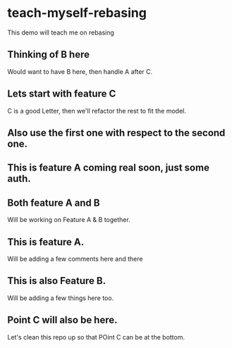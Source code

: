# teach-myself-rebasing

This demo will teach me on rebasing

## Thinking of B here

Would want to have B here, then handle A after C.

## Lets start with feature C

C is a good Letter, then we'll refactor the rest to fit the model.

## Also use the first one with respect to the second one.

## This is feature A coming real soon, just some auth.

## Both feature A and B

Will be working on Feature A & B together.

## This is feature A.

Will be adding a few comments here and there

## This is also Feature B.

Will be adding a few things here too.

## Point C will also be here.

Let's clean this repo up so that POint C can be at the bottom.
